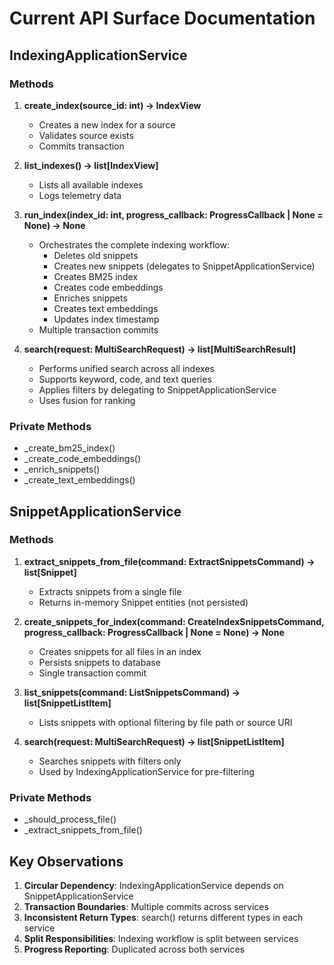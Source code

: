 # Current API Surface Documentation

## IndexingApplicationService

### Methods

1. **create_index(source_id: int) -> IndexView**
   - Creates a new index for a source
   - Validates source exists
   - Commits transaction

2. **list_indexes() -> list[IndexView]**
   - Lists all available indexes
   - Logs telemetry data

3. **run_index(index_id: int, progress_callback: ProgressCallback | None = None) -> None**
   - Orchestrates the complete indexing workflow:
     - Deletes old snippets
     - Creates new snippets (delegates to SnippetApplicationService)
     - Creates BM25 index
     - Creates code embeddings
     - Enriches snippets
     - Creates text embeddings
     - Updates index timestamp
   - Multiple transaction commits

4. **search(request: MultiSearchRequest) -> list[MultiSearchResult]**
   - Performs unified search across all indexes
   - Supports keyword, code, and text queries
   - Applies filters by delegating to SnippetApplicationService
   - Uses fusion for ranking

### Private Methods

- _create_bm25_index()
- _create_code_embeddings()
- _enrich_snippets()
- _create_text_embeddings()

## SnippetApplicationService

### Methods

1. **extract_snippets_from_file(command: ExtractSnippetsCommand) -> list[Snippet]**
   - Extracts snippets from a single file
   - Returns in-memory Snippet entities (not persisted)

2. **create_snippets_for_index(command: CreateIndexSnippetsCommand, progress_callback: ProgressCallback | None = None) -> None**
   - Creates snippets for all files in an index
   - Persists snippets to database
   - Single transaction commit

3. **list_snippets(command: ListSnippetsCommand) -> list[SnippetListItem]**
   - Lists snippets with optional filtering by file path or source URI

4. **search(request: MultiSearchRequest) -> list[SnippetListItem]**
   - Searches snippets with filters only
   - Used by IndexingApplicationService for pre-filtering

### Private Methods

- _should_process_file()
- _extract_snippets_from_file()

## Key Observations

1. **Circular Dependency**: IndexingApplicationService depends on SnippetApplicationService
2. **Transaction Boundaries**: Multiple commits across services
3. **Inconsistent Return Types**: search() returns different types in each service
4. **Split Responsibilities**: Indexing workflow is split between services
5. **Progress Reporting**: Duplicated across both services

